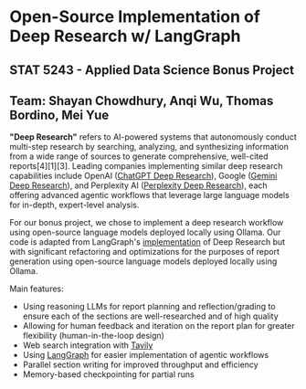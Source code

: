 # Open-Source Implementation of Deep Research w/ LangGraph
## STAT 5243 - Applied Data Science Bonus Project
## Team: Shayan Chowdhury, Anqi Wu, Thomas Bordino, Mei Yue

**"Deep Research"** refers to AI-powered systems that autonomously conduct multi-step research by searching, analyzing, and synthesizing information from a wide range of sources to generate comprehensive, well-cited reports[4][1][3]. Leading companies implementing similar deep research capabilities include OpenAI ([ChatGPT Deep Research](https://openai.com/index/introducing-deep-research/)), Google ([Gemini Deep Research](https://gemini.google/overview/deep-research/)), and Perplexity AI ([Perplexity Deep Research](https://www.perplexity.ai/hub/blog/introducing-perplexity-deep-research)), each offering advanced agentic workflows that leverage large language models for in-depth, expert-level analysis. 

For our bonus project, we chose to implement a deep research workflow using open-source language models deployed locally using Ollama. Our code is adapted from LangGraph's [implementation](https://github.com/langchain-ai/langchain/tree/main/examples/open_deep_research) of Deep Research but with significant refactoring and optimizations for the purposes of report generation using open-source language models deployed locally using Ollama. 

Main features:
- Using reasoning LLMs for report planning and reflection/grading to ensure each of the sections are well-researched and of high quality
- Allowing for human feedback and iteration on the report plan for greater flexibility (human-in-the-loop design)
- Web search integration with [Tavily](https://tavily.com/)
- Using [LangGraph](https://www.langchain.com/langgraph) for easier implementation of agentic workflows
- Parallel section writing for improved throughput and efficiency
- Memory-based checkpointing for partial runs